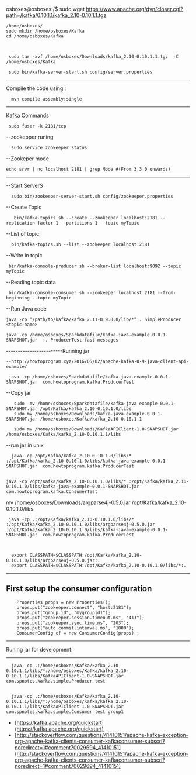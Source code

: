 osboxes@osboxes:/$ sudo wget https://www.apache.org/dyn/closer.cgi?path=/kafka/0.10.1.1/kafka_2.10-0.10.1.1.tgz

    /home/osboxes/
    sudo mkdir /home/osboxes/Kafka
    cd /home/osboxes/Kafka



     sudo tar -xvf /home/osboxes/Downloads/kafka_2.10-0.10.1.1.tgz  -C /home/osboxes/Kafka

     sudo bin/kafka-server-start.sh config/server.properties
-------------------------------------------------------------------------------------------------
Compile the code using :

      mvn compile assembly:single

-----------------------------------------------------------------------------------------------------------------------
Kafka Commands 

     sudo fuser -k 2181/tcp

--zookepper runing
     
      sudo service zookeeper status

--Zookeper mode       

    echo srvr | nc localhost 2181 | grep Mode #(From 3.3.0 onwards)
-----------------------------------------------------------------------------------------------------------------------
--Start ServerS
    
      sudo bin/zookeeper-server-start.sh config/zookeeper.properties

--Create Topic

       bin/kafka-topics.sh --create --zookeeper localhost:2181 --replication-factor 1 --partitions 1 --topic myTopic

--List of topic

      bin/kafka-topics.sh --list --zookeeper localhost:2181

--Write in topic

     bin/kafka-console-producer.sh --broker-list localhost:9092 --topic myTopic

--Reading topic data

     bin/kafka-console-consumer.sh --zookeeper localhost:2181 --from-beginning --topic myTopic

--Run Java code

    java -cp “/path/to/kafka/kafka_2.11-0.9.0.0/lib/*”:. SimpleProducer <topic-name>

    java -cp /home/osboxes/Sparkdatafile/kafka-java-example-0.0.1-SNAPSHOT.jar  :. ProducerTest fast-messages

------------------------Running jar
  
    --http://howtoprogram.xyz/2016/05/02/apache-kafka-0-9-java-client-api-example/

     java -cp /home/osboxes/Sparkdatafile/kafka-java-example-0.0.1-SNAPSHOT.jar  com.howtoprogram.kafka.ProducerTest

--Copy jar

       sudo  mv /home/osboxes/Sparkdatafile/kafka-java-example-0.0.1-SNAPSHOT.jar /opt/Kafka/kafka_2.10-0.10.1.0/libs
       sudo mv /home/osboxes/Downloads/kafka-java-example-0.0.1-SNAPSHOT.jar /home/osboxes/Kafka/kafka_2.10-0.10.1.1

       sudo mv /home/osboxes/Downloads/KafkaAPIClient-1.0-SNAPSHOT.jar /home/osboxes/Kafka/kafka_2.10-0.10.1.1/libs

--run jar in unix

      java -cp /opt/Kafka/kafka_2.10-0.10.1.0/libs/* :/opt/Kafka/kafka_2.10-0.10.1.0/libs/kafka-java-example-0.0.1-SNAPSHOT.jar  com.howtoprogram.kafka.ProducerTest


    java -cp /opt/Kafka/kafka_2.10-0.10.1.0/libs/* :/opt/Kafka/kafka_2.10-0.10.1.0/libs/kafka-java-example-0.0.1-SNAPSHOT.jar  com.howtoprogram.kafka.ConsumerTest


   mv /home/osboxes/Downloads/argparse4j-0.5.0.jar /opt/Kafka/kafka_2.10-0.10.1.0/libs


     java -cp .:/opt/Kafka/kafka_2.10-0.10.1.0/libs/* :/opt/Kafka/kafka_2.10-0.10.1.0/libs/argparse4j-0.5.0.jar :/opt/Kafka/kafka_2.10-0.10.1.0/libs/kafka-java-example-0.0.1-SNAPSHOT.jar  com.howtoprogram.kafka.ProducerTest



      export CLASSPATH=$CLASSPATH:/opt/Kafka/kafka_2.10-0.10.1.0/libs/argparse4j-0.5.0.jar:.
      export CLASSPATH=$CLASSPATH:/opt/Kafka/kafka_2.10-0.10.1.0/libs/*:.

-----------------------------------------------------------------------------------------------------------------------
 First setup the consumer configuration
-----------------------------------------------------------------------------------------------------------------------


        Properties props = new Properties();
        props.put("zookeeper.connect", "host:2181");
        props.put("group.id", "mygroupid1");
        props.put("zookeeper.session.timeout.ms", "413");
        props.put("zookeeper.sync.time.ms", "203");
        props.put("auto.commit.interval.ms", "1000");
        ConsumerConfig cf = new ConsumerConfig(props) ;
-----------------------------------------------------------------------------------------------------------------------
Runing jar for development:

-----------------------------------------------------------------------------------------------------------------------
      java -cp .:/home/osboxes/Kafka/kafka_2.10-0.10.1.1/libs/*:/home/osboxes/Kafka/kafka_2.10-0.10.1.1/libs/KafkaAPIClient-1.0-SNAPSHOT.jar  com.spnotes.kafka.simple.Producer test


      java -cp .:/home/osboxes/Kafka/kafka_2.10-0.10.1.1/libs/*:/home/osboxes/Kafka/kafka_2.10-0.10.1.1/libs/KafkaAPIClient-1.0-SNAPSHOT.jar  com.spnotes.kafka.simple.Consumer test group1



* [https://kafka.apache.org/quickstart](https://kafka.apache.org/quickstart)
* [http://stackoverflow.com/questions/41410151/apache-kafka-exception-org-apache-kafka-clients-consumer-kafkaconsumer-subscri?noredirect=1#comment70029694_41410151](http://stackoverflow.com/questions/41410151/apache-kafka-exception-org-apache-kafka-clients-consumer-kafkaconsumer-subscri?noredirect=1#comment70029694_41410151)